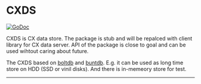 CXDS
====

[![GoDoc](https://godoc.org/github.com/skycoin/cxo/data/cxds?status.svg)](https://godoc.org/github.com/skycoin/cxo/data/cxds)

CXDS is CX data store. The package is stub and will be repalced with
client library for CX data server. API of the package is close to goal
and can be used wihtout caring about future.

The CXDS based on [boltdb](github.com/boltdb/bolt) and
[buntdb](github.com/tidwall/buntdb). E.g. it can be used as long time store
on HDD (SSD or vinil disks). And there is in-memeory store for test.

---
